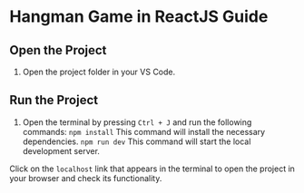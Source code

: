 # Hangman Game in ReactJS Guide

## Open the Project
1. Open the project folder in your VS Code.

## Run the Project
1. Open the terminal by pressing `Ctrl + J` and run the following commands:
    `npm install` This command will install the necessary dependencies.
    `npm run dev` This command will start the local development server.

Click on the `localhost` link that appears in the terminal to open the project in your browser and check its functionality.

<!-- If you get an error or get stuck, feel free to message me on Buy Me a Coffee.
[Buy Me A Coffee](https://www.buymeacoffee.com/codingnepal)

---

Happy coding! -->